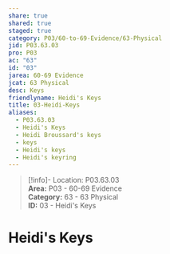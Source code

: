 ```yaml
---  
share: true  
shared: true  
staged: true  
category: P03/60-to-69-Evidence/63-Physical  
jid: P03.63.03  
pro: P03  
ac: "63"  
id: "03"  
jarea: 60-69 Evidence  
jcat: 63 Physical  
desc: Keys  
friendlyname: Heidi's Keys  
title: 03-Heidi-Keys  
aliases:  
  - P03.63.03  
  - Heidi's Keys  
  - Heidi Broussard's keys  
  - keys  
  - Heidi's keys  
  - Heidi's keyring  
---  
```

  
>[!info]- Location: P03.63.03  
>**Area:** P03 - 60-69 Evidence  
>**Category:** 63 - 63 Physical  
>**ID:** 03 - Heidi's Keys  
  
# Heidi's Keys  
